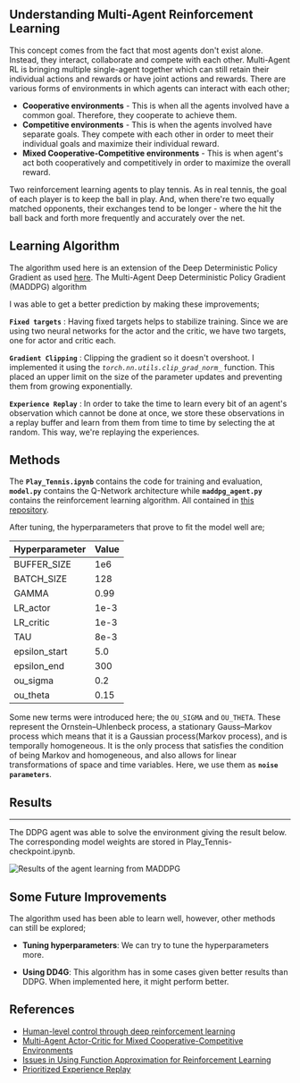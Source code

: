 ## Understanding Multi-Agent Reinforcement Learning

This concept comes from the fact that most agents don't exist alone. Instead, they interact, collaborate and compete with each other. Multi-Agent RL is bringing multiple single-agent together which can still retain their individual actions and rewards or have joint actions and rewards. There are various forms of environments in which agents can interact with each other;

- **Cooperative environments** - This is when all the agents involved have a common goal. Therefore, they cooperate to achieve them.
- **Competitive environments** - This is when the agents involved have separate goals. They compete with each other in order to meet their individual goals and maximize their individual reward.
- **Mixed Cooperative-Competitive environments** - This is when agent's act both cooperatively and competitively in order to maximize the overall reward.

Two reinforcement learning agents to play tennis. As in real tennis, the goal of each player is to keep the ball in play. And, when there're two equally matched opponents, their exchanges tend to be longer - where the hit the ball back and forth more frequently and accurately over the net.


## Learning Algorithm

The algorithm used here is an extension of the Deep Deterministic Policy Gradient as used [here](https://khaulat.github.io/Deep-Deterministic-Policy-Gradient/). The Multi-Agent Deep Deterministic Policy Gradient (MADDPG) algorithm

I was able to get a better prediction by making these improvements;


**`Fixed targets`** : Having fixed targets helps to stabilize training. Since we are using two neural networks for the actor and the critic, we have two targets, one for actor and critic each.

**`Gradient Clipping`** : Clipping the gradient so it doesn't overshoot. I implemented it using the *`torch.nn.utils.clip_grad_norm_`* function. This placed an upper limit on the size of the parameter updates and preventing them from growing exponentially.

**`Experience Replay`** : In order to take the time to learn every bit of an agent's observation which cannot be done at once, we store these observations in a replay buffer and learn from them from time to time by selecting the at random. This way, we're replaying the experiences.


## Methods

The **`Play_Tennis.ipynb`** contains the code for training and evaluation, **`model.py`** contains the Q-Network architecture while **`maddpg_agent.py`** contains the reinforcement learning algorithm. All contained in [this repository](https://github.com/Khaulat/Deep_Reinforcement_Learning/tree/master/Cooperation%20and%20Competition).

After tuning, the hyperparameters that prove to fit the model well are;

| Hyperparameter | Value |
| ----------- | ----------- |
| BUFFER_SIZE | 1e6 |
| BATCH_SIZE  | 128 |
| GAMMA | 0.99 |
| LR_actor | 1e-3 |
| LR_critic | 1e-3 |
| TAU | 8e-3|
| epsilon_start | 5.0 |
| epsilon_end | 300 |
| ou_sigma | 0.2 |
| ou_theta | 0.15 |

Some new terms were introduced here; the `OU_SIGMA` and `OU_THETA`. These represent the Ornstein–Uhlenbeck process, a stationary Gauss–Markov process which means that it is a Gaussian process(Markov process), and is temporally homogeneous. It is the only process that satisfies the condition of being Markov and homogeneous, and also allows for linear transformations of space and time variables. Here, we use them as **`noise parameters`**.

## Results

****

The DDPG agent was able to solve the environment giving the result below. The corresponding model weights are stored in Play_Tennis-checkpoint.ipynb.

<img src="{{ site.url }}{{ site.baseurl }}/madresult.png" alt="Results of the agent learning from MADDPG">


## Some Future Improvements

The algorithm used has been able to learn well, however, other methods can still be explored;

- **Tuning hyperparameters**: We can try to tune the hyperparameters more.

- **Using DD4G**: This algorithm has in some cases given better results than DDPG. When implemented here, it might perform better.


## References

- [Human-level control through deep reinforcement learning](https://storage.googleapis.com/deepmind-media/dqn/DQNNaturePaper.pdf)
- [Multi-Agent Actor-Critic for Mixed Cooperative-Competitive Environments](https://papers.nips.cc/paper/7217-multi-agent-actor-critic-for-mixed-cooperative-competitive-environments)
- [Issues in Using Function Approximation for Reinforcement Learning](https://www.ri.cmu.edu/pub_files/pub1/thrun_sebastian_1993_1/thrun_sebastian_1993_1.pdf)
- [Prioritized Experience Replay](https://arxiv.org/abs/1511.05952)
